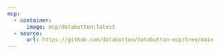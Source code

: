 ```yaml
---
mcp:
  - container:
      image: mcp/databutton:latest
  - source:
      url: https://github.com/databutton/databutton-mcp/tree/main
---
```

